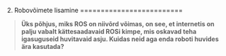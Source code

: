 



 2. Robovõimete lisamine
=========================











> 
> 
> **Üks põhjus, miks ROS on niivõrd võimas, on see, et internetis on palju vabalt kättesaadavaid ROSi kimpe, mis oskavad teha igasuguseid huvitavaid asju. Kuidas neid aga enda roboti huvides ära kasutada?**
> 
> 
> 
> 







 







